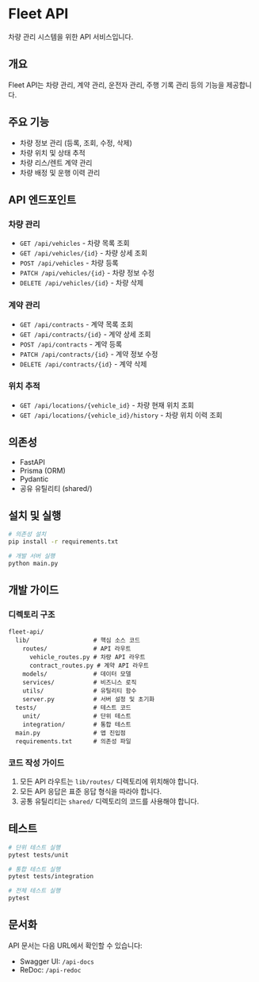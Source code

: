 # Fleet API

차량 관리 시스템을 위한 API 서비스입니다.

## 개요

Fleet API는 차량 관리, 계약 관리, 운전자 관리, 주행 기록 관리 등의 기능을 제공합니다.

## 주요 기능

- 차량 정보 관리 (등록, 조회, 수정, 삭제)
- 차량 위치 및 상태 추적
- 차량 리스/렌트 계약 관리
- 차량 배정 및 운행 이력 관리

## API 엔드포인트

### 차량 관리

- `GET /api/vehicles` - 차량 목록 조회
- `GET /api/vehicles/{id}` - 차량 상세 조회
- `POST /api/vehicles` - 차량 등록
- `PATCH /api/vehicles/{id}` - 차량 정보 수정
- `DELETE /api/vehicles/{id}` - 차량 삭제

### 계약 관리

- `GET /api/contracts` - 계약 목록 조회
- `GET /api/contracts/{id}` - 계약 상세 조회
- `POST /api/contracts` - 계약 등록
- `PATCH /api/contracts/{id}` - 계약 정보 수정
- `DELETE /api/contracts/{id}` - 계약 삭제

### 위치 추적

- `GET /api/locations/{vehicle_id}` - 차량 현재 위치 조회
- `GET /api/locations/{vehicle_id}/history` - 차량 위치 이력 조회

## 의존성

- FastAPI
- Prisma (ORM)
- Pydantic
- 공유 유틸리티 (shared/)

## 설치 및 실행

```bash
# 의존성 설치
pip install -r requirements.txt

# 개발 서버 실행
python main.py
```

## 개발 가이드

### 디렉토리 구조

```
fleet-api/
  lib/                  # 핵심 소스 코드
    routes/             # API 라우트
      vehicle_routes.py # 차량 API 라우트
      contract_routes.py # 계약 API 라우트
    models/             # 데이터 모델
    services/           # 비즈니스 로직
    utils/              # 유틸리티 함수
    server.py           # 서버 설정 및 초기화
  tests/                # 테스트 코드
    unit/               # 단위 테스트
    integration/        # 통합 테스트
  main.py               # 앱 진입점
  requirements.txt      # 의존성 파일
```

### 코드 작성 가이드

1. 모든 API 라우트는 `lib/routes/` 디렉토리에 위치해야 합니다.
2. 모든 API 응답은 표준 응답 형식을 따라야 합니다.
3. 공통 유틸리티는 `shared/` 디렉토리의 코드를 사용해야 합니다.

## 테스트

```bash
# 단위 테스트 실행
pytest tests/unit

# 통합 테스트 실행
pytest tests/integration

# 전체 테스트 실행
pytest
```

## 문서화

API 문서는 다음 URL에서 확인할 수 있습니다:

- Swagger UI: `/api-docs`
- ReDoc: `/api-redoc`
